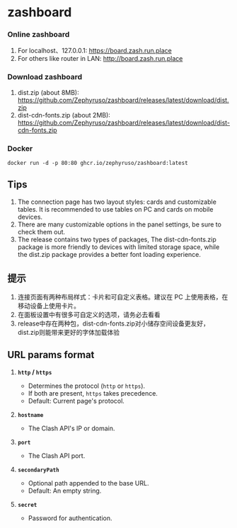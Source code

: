 # zashboard

### Online zashboard

1. For localhost、127.0.0.1: https://board.zash.run.place
2. For others like router in LAN: http://board.zash.run.place

### Download zashboard

1. dist.zip (about 8MB): https://github.com/Zephyruso/zashboard/releases/latest/download/dist.zip
2. dist-cdn-fonts.zip (about 2MB): https://github.com/Zephyruso/zashboard/releases/latest/download/dist-cdn-fonts.zip

### Docker

```
docker run -d -p 80:80 ghcr.io/zephyruso/zashboard:latest
```

## Tips

1. The connection page has two layout styles: cards and customizable tables. It is recommended to use tables on PC and cards on mobile devices.
2. There are many customizable options in the panel settings, be sure to check them out.
3. The release contains two types of packages, The dist-cdn-fonts.zip package is more friendly to devices with limited storage space, while the dist.zip package provides a better font loading experience.

## 提示

1. 连接页面有两种布局样式：卡片和可自定义表格。建议在 PC 上使用表格，在移动设备上使用卡片。
2. 在面板设置中有很多可自定义的选项，请务必去看看
3. release中存在两种包，dist-cdn-fonts.zip对小储存空间设备更友好，dist.zip则能带来更好的字体加载体验

## URL params format

1. **`http` / `https`**

   - Determines the protocol (`http` or `https`).
   - If both are present, `https` takes precedence.
   - Default: Current page's protocol.

2. **`hostname`**

   - The Clash API's IP or domain.

3. **`port`**

   - The Clash API port.

4. **`secondaryPath`**

   - Optional path appended to the base URL.
   - Default: An empty string.

5. **`secret`**
   - Password for authentication.
